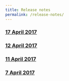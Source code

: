 ```yaml
---
title: Release notes
permalink: /release-notes/
---
```


### [17 April 2017](./17-April-2018)

### [12 April 2017](./12-April-2018)

### [11 April 2017](./11-April-2018)

### [7 April 2017](./07-April-2018)
